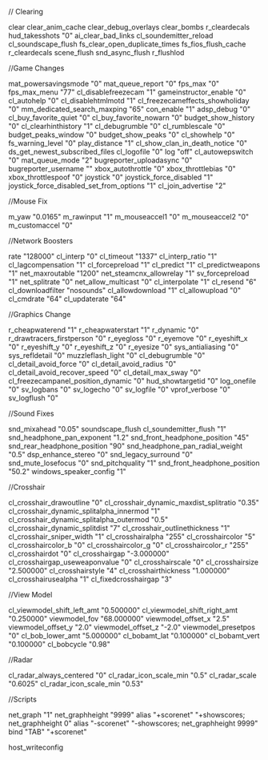 // Clearing

clear
clear_anim_cache
clear_debug_overlays
clear_bombs
r_cleardecals
hud_takesshots "0"
ai_clear_bad_links
cl_soundemitter_reload
cl_soundscape_flush
fs_clear_open_duplicate_times
fs_fios_flush_cache
r_cleardecals
scene_flush
snd_async_flush
r_flushlod

//Game Changes

mat_powersavingsmode "0"
mat_queue_report "0"
fps_max "0"
fps_max_menu "77"
cl_disablefreezecam "1"
gameinstructor_enable "0"
cl_autohelp "0"
cl_disablehtmlmotd "1"
cl_freezecameffects_showholiday "0"
mm_dedicated_search_maxping "65"
con_enable "1"
adsp_debug "0"
cl_buy_favorite_quiet "0"
cl_buy_favorite_nowarn "0"
budget_show_history "0"
cl_clearhinthistory "1"
cl_debugrumble "0"
cl_rumblescale "0"
budget_peaks_window "0"
budget_show_peaks "0"
cl_showhelp "0"
fs_warning_level "0"
play_distance "1"
cl_show_clan_in_death_notice "0"
ds_get_newest_subscribed_files
cl_logofile "0"
log "off"
cl_autowepswitch "0"
mat_queue_mode "2"
bugreporter_uploadasync "0"
bugreporter_username ""
xbox_autothrottle "0"
xbox_throttlebias "0"
xbox_throttlespoof "0"
joystick "0"
joystick_force_disabled "1"
joystick_force_disabled_set_from_options "1"
cl_join_advertise "2"

//Mouse Fix

m_yaw "0.0165"
m_rawinput "1"
m_mouseaccel1 "0"
m_mouseaccel2 "0"
m_customaccel "0"

//Network Boosters

rate "128000"
cl_interp "0"
cl_timeout "1337"
cl_interp_ratio "1"
cl_lagcompensation "1"
cl_forcepreload "1"
cl_predict "1"
cl_predictweapons "1"
net_maxroutable "1200"
net_steamcnx_allowrelay "1"
sv_forcepreload "1"
net_splitrate "0"
net_allow_multicast "0"
cl_interpolate "1"
cl_resend "6"
cl_downloadfilter "nosounds"
cl_allowdownload "1"
cl_allowupload "0"
cl_cmdrate "64"
cl_updaterate "64"

//Graphics Change

r_cheapwaterend "1"
r_cheapwaterstart "1"
r_dynamic "0"
r_drawtracers_firstperson "0"
r_eyegloss "0"
r_eyemove "0"
r_eyeshift_x "0"
r_eyeshift_y "0"
r_eyeshift_z "0"
r_eyesize "0"
sys_antialiasing "0"
sys_refldetail "0"
muzzleflash_light "0"
cl_debugrumble "0"
cl_detail_avoid_force "0"
cl_detail_avoid_radius "0"
cl_detail_avoid_recover_speed "0"
cl_detail_max_sway "0"
cl_freezecampanel_position_dynamic "0"
hud_showtargetid "0"
log_onefile "0"
sv_logbans "0"
sv_logecho "0"
sv_logfile "0"
vprof_verbose "0"
sv_logflush "0"


//Sound Fixes

snd_mixahead "0.05"
soundscape_flush
cl_soundemitter_flush "1"
snd_headphone_pan_exponent "1.2"
snd_front_headphone_position "45"
snd_rear_headphone_position "90"
snd_headphone_pan_radial_weight "0.5"
dsp_enhance_stereo "0"
snd_legacy_surround "0"
snd_mute_losefocus "0"
snd_pitchquality "1"
snd_front_headphone_position "50.2"
windows_speaker_config "1"

//Crosshair

cl_crosshair_drawoutline "0"
cl_crosshair_dynamic_maxdist_splitratio "0.35"
cl_crosshair_dynamic_splitalpha_innermod "1"
cl_crosshair_dynamic_splitalpha_outermod "0.5"
cl_crosshair_dynamic_splitdist "7"
cl_crosshair_outlinethickness "1"
cl_crosshair_sniper_width "1"
cl_crosshairalpha "255"
cl_crosshaircolor "5"
cl_crosshaircolor_b "0"
cl_crosshaircolor_g "0"
cl_crosshaircolor_r "255"
cl_crosshairdot "0"
cl_crosshairgap "-3.000000"
cl_crosshairgap_useweaponvalue "0"
cl_crosshairscale "0"
cl_crosshairsize "2.500000"
cl_crosshairstyle "4"
cl_crosshairthickness "1.000000"
cl_crosshairusealpha "1"
cl_fixedcrosshairgap "3"

//View Model

cl_viewmodel_shift_left_amt "0.500000"
cl_viewmodel_shift_right_amt "0.250000"
viewmodel_fov "68.000000"
viewmodel_offset_x "2.5"
viewmodel_offset_y "2.0"
viewmodel_offset_z "-2.0"
viewmodel_presetpos "0"
cl_bob_lower_amt "5.000000"
cl_bobamt_lat "0.100000"
cl_bobamt_vert "0.100000"
cl_bobcycle "0.98"

//Radar

cl_radar_always_centered "0"
cl_radar_icon_scale_min "0.5"
cl_radar_scale "0.6025"
cl_radar_icon_scale_min "0.53"

//Scripts

net_graph "1"
net_graphheight "9999"
alias "+scorenet" "+showscores; net_graphheight 0"
alias "-scorenet" "-showscores; net_graphheight 9999"
bind "TAB" "+scorenet"

host_writeconfig
